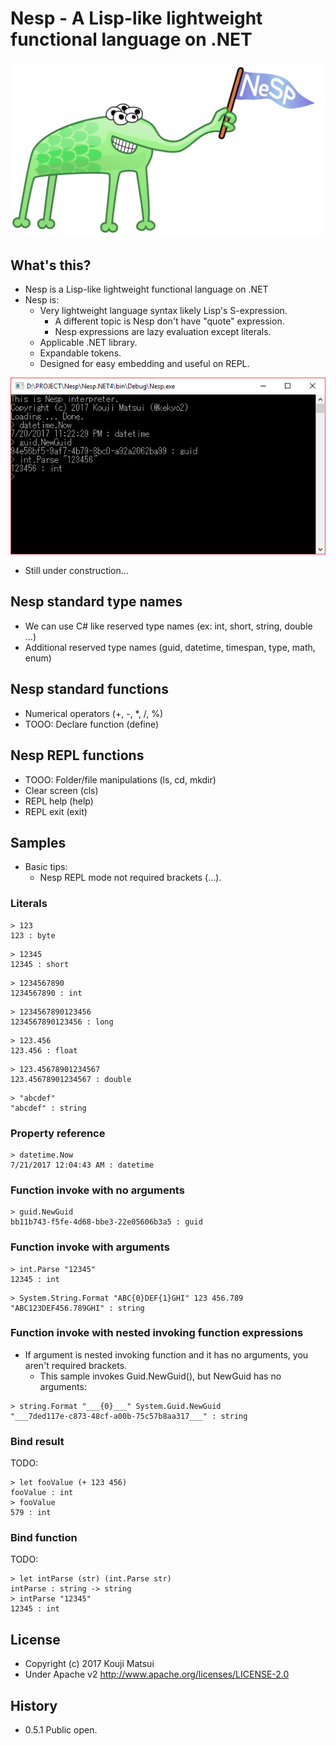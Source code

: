 # Nesp - A Lisp-like lightweight functional language on .NET

![Nesp](Images/Nesp512.png)

## What's this?

* Nesp is a Lisp-like lightweight functional language on .NET
* Nesp is:
  * Very lightweight language syntax likely Lisp's S-expression.
    * A different topic is Nesp don't have "quote" expression.
    * Nesp expressions are lazy evaluation except literals.
  * Applicable .NET library.
  * Expandable tokens.
  * Designed for easy embedding and useful on REPL.

![Nesp (REPL)](Images/NespRepl.png)

* Still under construction...

## Nesp standard type names

* We can use C# like reserved type names (ex: int, short, string, double ...)
* Additional reserved type names (guid, datetime, timespan, type, math, enum)

## Nesp standard functions

* Numerical operators (+, -, *, /, %)
* TOOO: Declare function (define)

## Nesp REPL functions

* TOOO: Folder/file manipulations (ls, cd, mkdir)
* Clear screen (cls)
* REPL help (help)
* REPL exit (exit)

## Samples

* Basic tips:
  * Nesp REPL mode not required brackets (...).

### Literals

```
> 123
123 : byte
```

```
> 12345
12345 : short
```

```
> 1234567890
1234567890 : int
```

```
> 1234567890123456
1234567890123456 : long
```

```
> 123.456
123.456 : float
```

```
> 123.45678901234567
123.45678901234567 : double
```

```
> "abcdef"
"abcdef" : string
```

### Property reference

```
> datetime.Now
7/21/2017 12:04:43 AM : datetime
```

### Function invoke with no arguments

```
> guid.NewGuid
bb11b743-f5fe-4d68-bbe3-22e05606b3a5 : guid
```

### Function invoke with arguments

```
> int.Parse "12345"
12345 : int
```

```
> System.String.Format "ABC{0}DEF{1}GHI" 123 456.789
"ABC123DEF456.789GHI" : string
```

### Function invoke with nested invoking function expressions

* If argument is nested invoking function and it has no arguments, you aren't required brackets.
  * This sample invokes Guid.NewGuid(), but NewGuid has no arguments:

```
> string.Format "___{0}___" System.Guid.NewGuid
"___7ded117e-c873-48cf-a00b-75c57b8aa317___" : string
```

### Bind result

TODO:

```
> let fooValue (+ 123 456)
fooValue : int
> fooValue
579 : int
```

### Bind function

TODO:

```
> let intParse (str) (int.Parse str)
intParse : string -> string
> intParse "12345"
12345 : int
```

## License
* Copyright (c) 2017 Kouji Matsui
* Under Apache v2 http://www.apache.org/licenses/LICENSE-2.0

## History
* 0.5.1 Public open.
